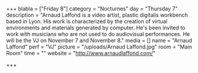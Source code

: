 +++
blabla = ["Friday 8"]
category = "Nocturnes"
day = "Thursday 7"
description = "Arnaud Laffond is a video artist, plastic digitalis workbench based in Lyon. His work is characterized by the creation of virtual environments and materials generated by computer. He's been invited to work with musicians who are not used to do audiovisual performances. He will be the VJ on November 7 and November 8."
media = []
name = "Arnaud Laffond"
perf = "VJ"
picture = "/uploads/Arnaud Laffond.jpg"
room = "Main Room"
time = ""
website = "http://www.arnaudlaffond.com/"

+++
